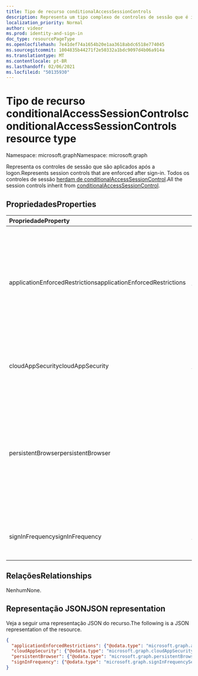 ```yaml
---
title: Tipo de recurso conditionalAccessSessionControls
description: Representa um tipo complexo de controles de sessão que é imposto após a logon.
localization_priority: Normal
author: videor
ms.prod: identity-and-sign-in
doc_type: resourcePageType
ms.openlocfilehash: 7e41def74a1654b20e1aa3618abdc6518e774045
ms.sourcegitcommit: 1004835b44271f2e50332a1bdc9097d4b06a914a
ms.translationtype: MT
ms.contentlocale: pt-BR
ms.lasthandoff: 02/06/2021
ms.locfileid: "50135930"
---
```

# <a name="conditionalaccesssessioncontrols-resource-type"></a><span data-ttu-id="a68db-103">Tipo de recurso conditionalAccessSessionControls</span><span class="sxs-lookup"><span data-stu-id="a68db-103">conditionalAccessSessionControls resource type</span></span>

<span data-ttu-id="a68db-104">Namespace: microsoft.graph</span><span class="sxs-lookup"><span data-stu-id="a68db-104">Namespace: microsoft.graph</span></span>

<span data-ttu-id="a68db-105">Representa os controles de sessão que são aplicados após a logon.</span><span class="sxs-lookup"><span data-stu-id="a68db-105">Represents session controls that are enforced after sign-in.</span></span>
<span data-ttu-id="a68db-106">Todos os controles de sessão [herdam de conditionalAccessSessionControl](conditionalaccesssessioncontrol.md).</span><span class="sxs-lookup"><span data-stu-id="a68db-106">All the session controls inherit from [conditionalAccessSessionControl](conditionalaccesssessioncontrol.md).</span></span>

## <a name="properties"></a><span data-ttu-id="a68db-107">Propriedades</span><span class="sxs-lookup"><span data-stu-id="a68db-107">Properties</span></span>

| <span data-ttu-id="a68db-108">Propriedade</span><span class="sxs-lookup"><span data-stu-id="a68db-108">Property</span></span>     | <span data-ttu-id="a68db-109">Tipo</span><span class="sxs-lookup"><span data-stu-id="a68db-109">Type</span></span>        | <span data-ttu-id="a68db-110">Descrição</span><span class="sxs-lookup"><span data-stu-id="a68db-110">Description</span></span> |
|:-------------|:------------|:------------|
|<span data-ttu-id="a68db-111">applicationEnforcedRestrictions</span><span class="sxs-lookup"><span data-stu-id="a68db-111">applicationEnforcedRestrictions</span></span>|[<span data-ttu-id="a68db-112">applicationEnforcedRestrictionsSessionControl</span><span class="sxs-lookup"><span data-stu-id="a68db-112">applicationEnforcedRestrictionsSessionControl</span></span>](applicationenforcedrestrictionssessioncontrol.md)| <span data-ttu-id="a68db-113">Controle de sessão para impor restrições de aplicativo.</span><span class="sxs-lookup"><span data-stu-id="a68db-113">Session control to enforce application restrictions.</span></span> <span data-ttu-id="a68db-114">Somente o Exchange Online e o SharePoint Online suportam esse controle de sessão.</span><span class="sxs-lookup"><span data-stu-id="a68db-114">Only Exchange Online and Sharepoint Online support this session control.</span></span> |
|<span data-ttu-id="a68db-115">cloudAppSecurity</span><span class="sxs-lookup"><span data-stu-id="a68db-115">cloudAppSecurity</span></span>|[<span data-ttu-id="a68db-116">cloudAppSecuritySessionControl</span><span class="sxs-lookup"><span data-stu-id="a68db-116">cloudAppSecuritySessionControl</span></span>](cloudappsecuritysessioncontrol.md)| <span data-ttu-id="a68db-117">Controle de sessão para aplicar a segurança do aplicativo na nuvem.</span><span class="sxs-lookup"><span data-stu-id="a68db-117">Session control to apply cloud app security.</span></span>|
|<span data-ttu-id="a68db-118">persistentBrowser</span><span class="sxs-lookup"><span data-stu-id="a68db-118">persistentBrowser</span></span>|[<span data-ttu-id="a68db-119">persistentBrowserSessionControl</span><span class="sxs-lookup"><span data-stu-id="a68db-119">persistentBrowserSessionControl</span></span>](persistentbrowsersessioncontrol.md)| <span data-ttu-id="a68db-120">Controle de sessão para definir se os cookies serão persistentes ou não.</span><span class="sxs-lookup"><span data-stu-id="a68db-120">Session control to define whether to persist cookies or not.</span></span> <span data-ttu-id="a68db-121">Todos os aplicativos devem ser selecionados para que esse controle de sessão funcione corretamente.</span><span class="sxs-lookup"><span data-stu-id="a68db-121">All apps should be selected for this session control to work correctly.</span></span> |
|<span data-ttu-id="a68db-122">signInFrequency</span><span class="sxs-lookup"><span data-stu-id="a68db-122">signInFrequency</span></span>|[<span data-ttu-id="a68db-123">signInFrequencySessionControl</span><span class="sxs-lookup"><span data-stu-id="a68db-123">signInFrequencySessionControl</span></span>](signinfrequencysessioncontrol.md)| <span data-ttu-id="a68db-124">Controle de sessão para impor a frequência de login.</span><span class="sxs-lookup"><span data-stu-id="a68db-124">Session control to enforce signin frequency.</span></span>|

## <a name="relationships"></a><span data-ttu-id="a68db-125">Relações</span><span class="sxs-lookup"><span data-stu-id="a68db-125">Relationships</span></span>

<span data-ttu-id="a68db-126">Nenhum</span><span class="sxs-lookup"><span data-stu-id="a68db-126">None.</span></span>

## <a name="json-representation"></a><span data-ttu-id="a68db-127">Representação JSON</span><span class="sxs-lookup"><span data-stu-id="a68db-127">JSON representation</span></span>

<span data-ttu-id="a68db-128">Veja a seguir uma representação JSON do recurso.</span><span class="sxs-lookup"><span data-stu-id="a68db-128">The following is a JSON representation of the resource.</span></span>

<!-- {
  "blockType": "resource",
  "optionalProperties": [
    "applicationEnforcedRestrictions",
    "persistentBrowser",
    "cloudAppSecurity",
    "signInFrequency"
  ],
  "@odata.type": "microsoft.graph.conditionalAccessSessionControls",
  "baseType": null
}-->

```json
{
  "applicationEnforcedRestrictions": {"@odata.type": "microsoft.graph.applicationEnforcedRestrictionsSessionControl"},
  "cloudAppSecurity": {"@odata.type": "microsoft.graph.cloudAppSecuritySessionControl"},
  "persistentBrowser": {"@odata.type": "microsoft.graph.persistentBrowserSessionControl"},
  "signInFrequency": {"@odata.type": "microsoft.graph.signInFrequencySessionControl"}
}
```

<!-- uuid: 16cd6b66-4b1a-43a1-adaf-3a886856ed98
2019-02-04 14:57:30 UTC -->
<!-- {
  "type": "#page.annotation",
  "description": "conditionalAccessSessionControls resource",
  "keywords": "",
  "section": "documentation",
  "tocPath": ""
}-->

